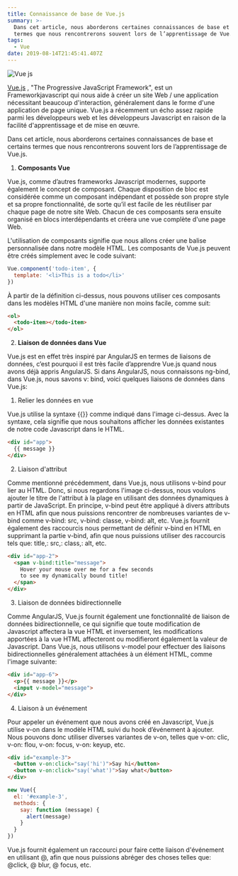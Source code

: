 ```yaml
---
title: Connaissance de base de Vue.js
summary: >-
  Dans cet article, nous aborderons certaines connaissances de base et certains
  termes que nous rencontrerons souvent lors de l’apprentissage de Vue.js.
tags:
  - Vue
date: 2019-08-14T21:45:41.407Z
---
```

![Vue js](/uploads/vue-instant-search.png "Vue js")

[Vue.js](https://vuejs.org/) , "The Progressive JavaScript Framework", est un Frameworkjavascript qui nous aide à créer un site Web / une application nécessitant beaucoup d'interaction, généralement dans le forme d'une application de page unique. Vue.js a récemment un écho assez rapide parmi les développeurs web et les développeurs Javascript en raison de la facilité d'apprentissage et de mise en œuvre.

Dans cet article, nous aborderons certaines connaissances de base et certains termes que nous rencontrerons souvent lors de l’apprentissage de Vue.js.

1. **Composants Vue** 

Vue.js, comme d’autres frameworks Javascript modernes, supporte également le concept de composant. Chaque disposition de bloc est considérée comme un composant indépendant et possède son propre style et sa propre fonctionnalité, de sorte qu’il est facile de les réutiliser par chaque page de notre site Web. Chacun de ces composants sera ensuite organisé en blocs interdépendants et créera une vue complète d'une page Web.

L'utilisation de composants signifie que nous allons créer une balise personnalisée dans notre modèle HTML. Les composants de Vue.js peuvent être créés simplement avec le code suivant:

```javascript
Vue.component('todo-item', {
  template: '<li>This is a todo</li>'
})
```

À partir de la définition ci-dessus, nous pouvons utiliser ces composants dans les modèles HTML d'une manière non moins facile, comme suit:

```html
<ol>
  <todo-item></todo-item>
</ol>
```

2. **Liaison de données dans Vue**

Vue.js est en effet très inspiré par AngularJS en termes de liaisons de données, c’est pourquoi il est très facile d’apprendre Vue.js quand nous avons déjà appris AngularJS. Si dans AngularJS, nous connaissons ng-bind, dans Vue.js, nous savons v: bind, voici quelques liaisons de données dans Vue.js:

1. Relier les données en vue

Vue.js utilise la syntaxe {{}} comme indiqué dans l'image ci-dessus. Avec la syntaxe, cela signifie que nous souhaitons afficher les données existantes de notre code Javascript dans le HTML.

```html
<div id="app">
  {{ message }}
</div>
```

2. Liaison d'attribut

Comme mentionné précédemment, dans Vue.js, nous utilisons v-bind pour lier au HTML. Donc, si nous regardons l'image ci-dessus, nous voulons ajouter le titre de l'attribut à la plage en utilisant des données dynamiques à partir de JavaScript. En principe, v-bind peut être appliqué à divers attributs en HTML afin que nous puissions rencontrer de nombreuses variantes de v-bind comme v-bind: src, v-bind: classe, v-bind: alt, etc. Vue.js fournit également des raccourcis nous permettant de définir v-bind en HTML en supprimant la partie v-bind, afin que nous puissions utiliser des raccourcis tels que: title,: src,: class,: alt, etc.

```html
<div id="app-2">
  <span v-bind:title="message">
    Hover your mouse over me for a few seconds
    to see my dynamically bound title!
  </span>
</div>
```

3. Liaison de données bidirectionnelle

Comme AngularJS, Vue.js fournit également une fonctionnalité de liaison de données bidirectionnelle, ce qui signifie que toute modification de Javascript affectera la vue HTML et inversement, les modifications apportées à la vue HTML affecteront ou modifieront également la valeur de Javascript. Dans Vue.js, nous utilisons v-model pour effectuer des liaisons bidirectionnelles généralement attachées à un élément HTML, comme l'image suivante:

```html
<div id="app-6">
  <p>{{ message }}</p>
  <input v-model="message">
</div>
```

4. Liaison à un événement

Pour appeler un événement que nous avons créé en Javascript, Vue.js utilise v-on dans le modèle HTML suivi du hook d’événement à ajouter. Nous pouvons donc utiliser diverses variantes de v-on, telles que v-on: clic, v-on: flou, v-on: focus, v-on: keyup, etc.

```html
<div id="example-3">
  <button v-on:click="say('hi')">Say hi</button>
  <button v-on:click="say('what')">Say what</button>
</div>
```

```javascript
new Vue({
  el: '#example-3',
  methods: {
    say: function (message) {
      alert(message)
    }
  }
})
```

Vue.js fournit également un raccourci pour faire cette liaison d'événement en utilisant @, afin que nous puissions abréger des choses telles que: @click, @ blur, @ focus, etc.
